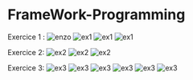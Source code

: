 
# FrameWork-Programming

Exercice 1 :
![enzo](/screen/enzo.jpg)
![ex1](/screen/ex1.jpg)
![ex1](/screen/ex1.2.jpg)
![ex1](/screen/ex1.3.jpg)

Exercice 2:
![ex2](/screen/ex2.jpg)
![ex2](/screen/ex2.1.jpg)
![ex2](/screen/ex2.2.jpg)

Exercice 3:
![ex3](/screen/ex3.jpg)
![ex3](/screen/ex3.1.jpg)
![ex3](/screen/ex3.2.jpg)
![ex3](/screen/ex3.3.jpg)
![ex3](/screen/ex3.4.jpg)
![ex3](/screen/ex3.5.jpg)